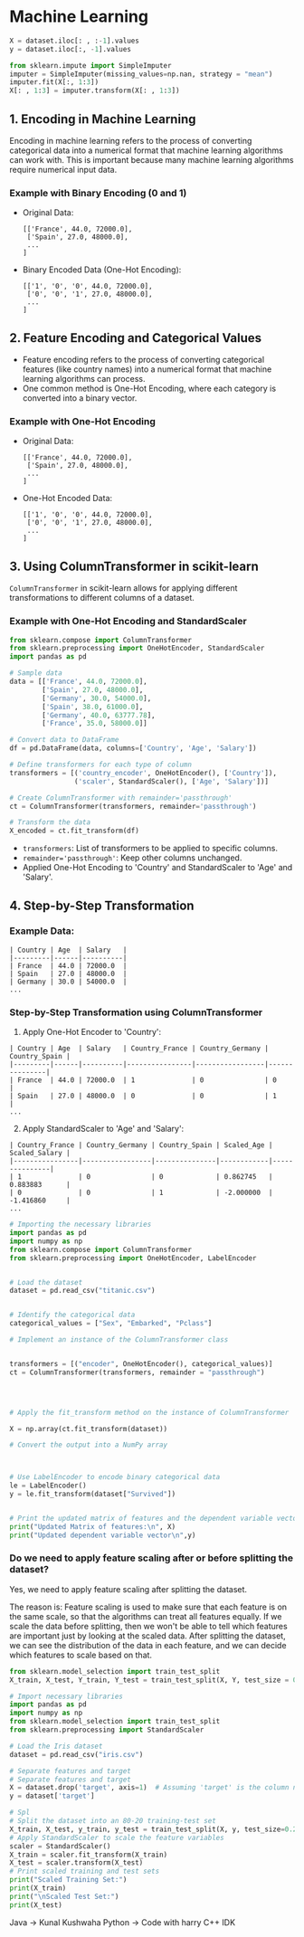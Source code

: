 # Machine Learning

```python
X = dataset.iloc[: , :-1].values
y = dataset.iloc[:, -1].values
```

```python
from sklearn.impute import SimpleImputer
imputer = SimpleImputer(missing_values=np.nan, strategy = "mean")
imputer.fit(X[:, 1:3])
X[: , 1:3] = imputer.transform(X[: , 1:3])
```



## 1. Encoding in Machine Learning

Encoding in machine learning refers to the process of converting categorical data into a numerical format that machine learning algorithms can work with. This is important because many machine learning algorithms require numerical input data.

### Example with Binary Encoding (0 and 1)
- Original Data:
  ```
  [['France', 44.0, 72000.0],
   ['Spain', 27.0, 48000.0],
   ...
  ]
  ```
- Binary Encoded Data (One-Hot Encoding):
  ```
  [['1', '0', '0', 44.0, 72000.0],
   ['0', '0', '1', 27.0, 48000.0],
   ...
  ]
  ```

## 2. Feature Encoding and Categorical Values
- Feature encoding refers to the process of converting categorical features (like country names) into a numerical format that machine learning algorithms can process.
- One common method is One-Hot Encoding, where each category is converted into a binary vector.

### Example with One-Hot Encoding
- Original Data:
  ```
  [['France', 44.0, 72000.0],
   ['Spain', 27.0, 48000.0],
   ...
  ]
  ```
- One-Hot Encoded Data:
  ```
  [['1', '0', '0', 44.0, 72000.0],
   ['0', '0', '1', 27.0, 48000.0],
   ...
  ]
  ```

## 3. Using ColumnTransformer in scikit-learn

`ColumnTransformer` in scikit-learn allows for applying different transformations to different columns of a dataset.

### Example with One-Hot Encoding and StandardScaler
```python
from sklearn.compose import ColumnTransformer
from sklearn.preprocessing import OneHotEncoder, StandardScaler
import pandas as pd

# Sample data
data = [['France', 44.0, 72000.0],
        ['Spain', 27.0, 48000.0],
        ['Germany', 30.0, 54000.0],
        ['Spain', 38.0, 61000.0],
        ['Germany', 40.0, 63777.78],
        ['France', 35.0, 58000.0]]

# Convert data to DataFrame
df = pd.DataFrame(data, columns=['Country', 'Age', 'Salary'])

# Define transformers for each type of column
transformers = [('country_encoder', OneHotEncoder(), ['Country']),
                ('scaler', StandardScaler(), ['Age', 'Salary'])]

# Create ColumnTransformer with remainder='passthrough'
ct = ColumnTransformer(transformers, remainder='passthrough')

# Transform the data
X_encoded = ct.fit_transform(df)
```

- `transformers`: List of transformers to be applied to specific columns.
- `remainder='passthrough'`: Keep other columns unchanged.
- Applied One-Hot Encoding to 'Country' and StandardScaler to 'Age' and 'Salary'.

## 4. Step-by-Step Transformation

### Example Data:
```
| Country | Age  | Salary   |
|---------|------|----------|
| France  | 44.0 | 72000.0  |
| Spain   | 27.0 | 48000.0  |
| Germany | 30.0 | 54000.0  |
...
```

### Step-by-Step Transformation using ColumnTransformer
1. Apply One-Hot Encoder to 'Country':
```
| Country | Age  | Salary   | Country_France | Country_Germany | Country_Spain |
|---------|------|----------|----------------|-----------------|---------------|
| France  | 44.0 | 72000.0  | 1              | 0               | 0             |
| Spain   | 27.0 | 48000.0  | 0              | 0               | 1             |
...
```

2. Apply StandardScaler to 'Age' and 'Salary':
```
| Country_France | Country_Germany | Country_Spain | Scaled_Age | Scaled_Salary |
|----------------|-----------------|---------------|------------|---------------|
| 1              | 0               | 0             | 0.862745   | 0.883883      |
| 0              | 0               | 1             | -2.000000  | -1.416860     |
...
```

```python
# Importing the necessary libraries
import pandas as pd 
import numpy as np
from sklearn.compose import ColumnTransformer
from sklearn.preprocessing import OneHotEncoder, LabelEncoder


# Load the dataset
dataset = pd.read_csv("titanic.csv")


# Identify the categorical data
categorical_values = ["Sex", "Embarked", "Pclass"]

# Implement an instance of the ColumnTransformer class


transformers = [("encoder", OneHotEncoder(), categorical_values)]
ct = ColumnTransformer(transformers, remainder = "passthrough")




# Apply the fit_transform method on the instance of ColumnTransformer

X = np.array(ct.fit_transform(dataset))

# Convert the output into a NumPy array



# Use LabelEncoder to encode binary categorical data
le = LabelEncoder()
y = le.fit_transform(dataset["Survived"])


# Print the updated matrix of features and the dependent variable vector
print("Updated Matrix of features:\n", X)
print("Updated dependent variable vector\n",y)

```


### Do we need to apply feature scaling after or before splitting the dataset?

Yes, we need to apply feature scaling after splitting the dataset.

 The reason is: Feature scaling is used to make sure that each feature is on the same scale, so that the algorithms can treat all features equally. If we scale the data before splitting, then we won't be able to tell which features are important just by looking at the scaled data. After splitting the dataset, we can see the distribution of the data in each feature, and we can decide which features to scale based on that.

```python
from sklearn.model_selection import train_test_split
X_train, X_test, Y_train, Y_test = train_test_split(X, Y, test_size = 0.2, random_state = 1)
```
```python
# Import necessary libraries
import pandas as pd
import numpy as np
from sklearn.model_selection import train_test_split
from sklearn.preprocessing import StandardScaler

# Load the Iris dataset
dataset = pd.read_csv("iris.csv")

# Separate features and target
# Separate features and target
X = dataset.drop('target', axis=1)  # Assuming 'target' is the column name       for the target variable
y = dataset['target']

# Spl
# Split the dataset into an 80-20 training-test set
X_train, X_test, y_train, y_test = train_test_split(X, y, test_size=0.2, random_state=42)
# Apply StandardScaler to scale the feature variables
scaler = StandardScaler()
X_train = scaler.fit_transform(X_train)
X_test = scaler.transform(X_test)
# Print scaled training and test sets
print("Scaled Training Set:")
print(X_train)
print("\nScaled Test Set:")
print(X_test)
```


Java -> Kunal Kushwaha
Python -> Code with harry
C++ IDK
